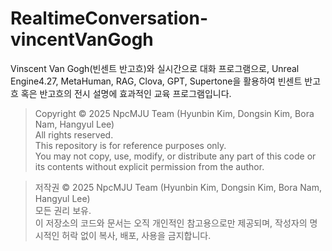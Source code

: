 # RealtimeConversation-vincentVanGogh

Vinscent Van Gogh(빈센트 반고흐)와 실시간으로 대화 프로그램으로, Unreal Engine4.27, MetaHuman, RAG, Clova, GPT, Supertone을 활용하여 빈센트 반고흐 혹은 반고흐의 전시 설명에 효과적인 교육 프로그램입니다.

> Copyright © 2025 NpcMJU Team (Hyunbin Kim, Dongsin Kim, Bora Nam, Hangyul Lee)  
> All rights reserved.  
> This repository is for reference purposes only.  
> You may not copy, use, modify, or distribute any part of this code or its contents without explicit permission from the author.

> 저작권 © 2025 NpcMJU Team (Hyunbin Kim, Dongsin Kim, Bora Nam, Hangyul Lee)  
> 모든 권리 보유.  
> 이 저장소의 코드와 문서는 오직 개인적인 참고용으로만 제공되며, 작성자의 명시적인 허락 없이 복사, 배포, 사용을 금지합니다.
